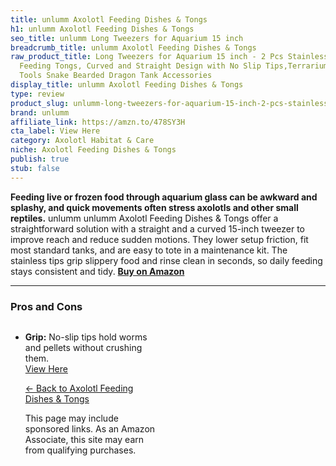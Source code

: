 ```yaml
---
title: unlumm Axolotl Feeding Dishes & Tongs
h1: unlumm Axolotl Feeding Dishes & Tongs
seo_title: unlumm Long Tweezers for Aquarium 15 inch
breadcrumb_title: unlumm Axolotl Feeding Dishes & Tongs
raw_product_title: Long Tweezers for Aquarium 15 inch - 2 Pcs Stainless Steel Reptile
  Feeding Tongs, Curved and Straight Design with No Slip Tips,Terrarium Aquascape
  Tools Snake Bearded Dragon Tank Accessories
display_title: unlumm Axolotl Feeding Dishes & Tongs
type: review
product_slug: unlumm-long-tweezers-for-aquarium-15-inch-2-pcs-stainless-steel-reptile-5fd425c0
brand: unlumm
affiliate_link: https://amzn.to/478SY3H
cta_label: View Here
category: Axolotl Habitat & Care
niche: Axolotl Feeding Dishes & Tongs
publish: true
stub: false
---
```


<div id="intro" class="full-width">
  <p><strong>Feeding live or frozen food through aquarium glass can be awkward and splashy, and quick movements often stress axolotls and other small reptiles.</strong> unlumm unlumm Axolotl Feeding Dishes & Tongs offer a straightforward solution with a straight and a curved 15-inch tweezer to improve reach and reduce sudden motions. They lower setup friction, fit most standard tanks, and are easy to tote in a maintenance kit. The stainless tips grip slippery food and rinse clean in seconds, so daily feeding stays consistent and tidy. <a href="https://amzn.to/478SY3H" rel="nofollow sponsored noopener" target="_blank"><strong>Buy on Amazon</strong></a></p>
</div>

<hr />
<h3 id="pros-cons">Pros and Cons</h3>
<div class="pc-grid" style="display:grid;grid-template-columns:1fr 1fr;gap:16px;">
  <ul>
    <li><strong>Grip:</strong> No-slip tips hold worms and pellets without crushing them.</li
<p><a class="btn" href="https://amzn.to/478SY3H" target="_blank" rel="nofollow sponsored noopener">View Here</a></p>
<p><a href="/roundups/axolotl-habitat-care/axolotl-feeding-dishes-tongs/">← Back to Axolotl Feeding Dishes & Tongs</a></p>
<aside class="disclosure">This page may include sponsored links. As an Amazon Associate, this site may earn from qualifying purchases.</aside>
